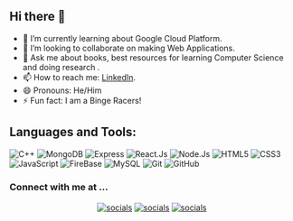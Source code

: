 ## Hi there 👋



- 🔭 I’m currently learning about Google Cloud Platform. 
- 👯 I’m looking to collaborate on making Web Applications.
- 💬 Ask me about books, best resources for learning Computer Science and doing research .
- 📫 How to reach me: [LinkedIn](https://www.linkedin.com/in/aman-singh-bhogal-002914195/).
- 😄 Pronouns: He/Him
- ⚡ Fun fact: I am a Binge Racers!



<h2 align="left">Languages and Tools:</h2>

![C++](https://img.shields.io/badge/-C++-00599C?style=flat-square&logo=cplusplus)
![MongoDB](https://img.shields.io/badge/MongoDB-white?style=flat-square&logo=mongodb)
![Express](https://img.shields.io/badge/Express.Js-red?style=flat-square&logo=express)
![React.Js](https://img.shields.io/badge/React.Js-232F7E?style=flat-square&logo=react)
![Node.Js](https://img.shields.io/badge/Node.Js-232F7E?style=flat-square&logo=nodedotjs)
![HTML5](https://img.shields.io/badge/-HTML5-E34F26?style=flat-square&logo=html5&logoColor=white)
![CSS3](https://img.shields.io/badge/-CSS3-1572B6?style=flat-square&logo=css3)
![JavaScript](https://img.shields.io/badge/-JavaScript-white?style=plastic&logo=javascript)
![FireBase](https://img.shields.io/badge/-FireBase-orrange?style=plastic&logo=firebase)
![MySQL](https://img.shields.io/badge/-SQL-yellow?style=plastic&logo=Microsoft-SQL-Server)
![Git](https://img.shields.io/badge/-Git-black?style=flat-square&logo=git)
![GitHub](https://img.shields.io/badge/-GitHub-grey?style=flat-square&logo=github)   

<h3> Connect with me at ...</h3>

<p align="center"><a href="https://www.linkedin.com/in/aman-singh-bhogal-002914195/" target="blank"><img align="center" src="https://img.shields.io/badge/LinkedIn-0077B5?style=for-the-badge&logo=linkedin&logoColor=white" alt="socials"/></a> <a href="https://www.instagram.com/asb_0002/" target="blank"><img align="center" src="https://img.shields.io/badge/Instagram-E4405F?style=for-the-badge&logo=instagram&logoColor=white" alt="socials"/></a> <a href=" https://discord.com/users/Aman Singh Bhogal#2810" target="blank"><img align="center" src="https://img.shields.io/badge/Discord-7289DA?style=for-the-badge&logo=discord&logoColor=white" alt="socials"/></a> </p>
